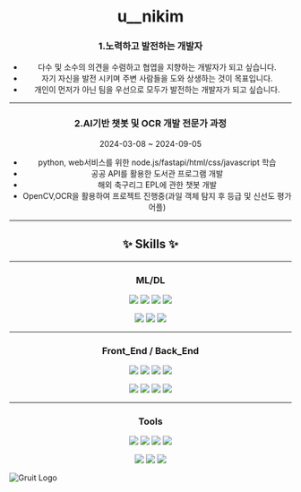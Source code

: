  <h1 align='center'><b>u__nikim</b></h1>

<h3 align='center'>1.노력하고 발전하는 개발자</h3>
<ul align='center'>
  <li>다수 및 소수의 의견을 수렴하고 협엽을 지향하는 개발자가 되고 싶습니다.</li>
  <li>자기 자신을 발전 시키며 주변 사람들을 도와 상생하는 것이 목표입니다.</li>
  <li>개인이 먼저가 아닌 팀을 우선으로 모두가 발전하는 개발자가 되고 싶습니다.</li>
</ul>

<hr>
<h3 align='center'>2.AI기반 챗봇 및 OCR 개발 전문가 과정</h3>
<p align='center'>2024-03-08 ~ 2024-09-05</p>
<ul align='center'>
  <li>python, web서비스를 위한 node.js/fastapi/html/css/javascript 학습</li>
  <li>공공 API를 활용한 도서관 프로그램 개발</li>
  <li>해외 축구리그 EPL에 관한 챗봇 개발</li>
  <li>OpenCV,OCR을 활용하여 프로젝트 진행중(과일 객체 탐지 후 등급 및 신선도 평가 어플)</li>
</ul>

<hr>
<h2 align='center'>
✨ Skills ✨
</h2>
<hr>

<h3 align="center"><b> ML/DL </b></h3>
<p align="center">
  <img src="https://img.shields.io/badge/Python-3776AB?style=for-the-badge&logo=python&logoColor=white"/>
  <img src="https://img.shields.io/badge/PyTorch-EE4C2C?style=for-the-badge&logo=pytorch&logoColor=white"/>
  <img src="https://img.shields.io/badge/Numpy-013243?style=for-the-badge&logo=numpy&logoColor=white"/>
  <img src="https://img.shields.io/badge/Pandas-150458?style=for-the-badge&logo=pandas&logoColor=white"/>
</p>
<p align="center">
  <img src="https://img.shields.io/badge/TensorFlow-FF6F00?style=for-the-badge&logo=tensorflow&logoColor=white"/>
  <img src="https://img.shields.io/badge/scikit--learn-F7931E?style=for-the-badge&logo=scikit-learn&logoColor=white"/>
  <img src="https://img.shields.io/badge/OpenCV-5C3EE8?style=for-the-badge&logo=opencv&logoColor=white"/>
</p>

<hr>
<h3 align="center"><b> Front_End / Back_End  </b></h3>
<p align="center">
  <img src="https://img.shields.io/badge/JavaScript-F7DF1E?style=for-the-badge&logo=javascript&logoColor=black"/>
  <img src="https://img.shields.io/badge/HTML5-E34F26?style=for-the-badge&logo=html5&logoColor=white"/>
  <img src="https://img.shields.io/badge/CSS3-1572B6?style=for-the-badge&logo=css3&logoColor=white"/>
  <img src="https://img.shields.io/badge/React_Native-20232A?style=for-the-badge&logo=react&logoColor=61DAFB"/>
</p>
<p align="center">
  <img src="https://img.shields.io/badge/Node.js-339933?style=for-the-badge&logo=nodedotjs&logoColor=white"/>
  <img src="https://img.shields.io/badge/FastAPI-009688?style=for-the-badge&logo=fastapi&logoColor=white"/>
  <img src="https://img.shields.io/badge/MySQL-4479A1?style=for-the-badge&logo=mysql&logoColor=white"/>
  <img src="https://img.shields.io/badge/MongoDB-47A248?style=for-the-badge&logo=mongodb&logoColor=white"/>
</p>

<hr>
<h3 align="center"><b> Tools </b></h3>
<p align="center">
  <img src="https://img.shields.io/badge/PyCharm-000000?style=for-the-badge&logo=pycharm&logoColor=white"/>
  <img src="https://img.shields.io/badge/Visual_Studio_Code-007ACC?style=for-the-badge&logo=visualstudiocode&logoColor=white"/>
  <img src="https://img.shields.io/badge/Git-F05032?style=for-the-badge&logo=git&logoColor=white"/>
  <img src="https://img.shields.io/badge/GitHub-181717?style=for-the-badge&logo=github&logoColor=white"/>
</p>
<p align="center">
  <img src="https://img.shields.io/badge/Adobe_Photoshop-31A8FF?style=for-the-badge&logo=adobephotoshop&logoColor=white"/>
  <img src="https://img.shields.io/badge/Adobe_Illustrator-FF9A00?style=for-the-badge&logo=adobeillustrator&logoColor=white"/>
  <img src="https://img.shields.io/badge/Figma-F24E1E?style=for-the-badge&logo=figma&logoColor=white"/>
</p>

![Gruit Logo](<https://github.com/user-attachments/assets/8c75aeed-2b99-4326-9717-5c0d9f7ceb0c">)

